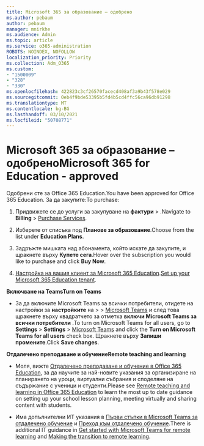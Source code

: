 ```yaml
---
title: Microsoft 365 за образование – одобрено
ms.author: pebaum
author: pebaum
manager: mnirkhe
ms.audience: Admin
ms.topic: article
ms.service: o365-administration
ROBOTS: NOINDEX, NOFOLLOW
localization_priority: Priority
ms.collection: Adm_O365
ms.custom:
- "1500009"
- "328"
- "330"
ms.openlocfilehash: 422823c3cf26570facecd408af3a9b43f578e029
ms.sourcegitcommit: 0eb4f9bde53395b5fd4b5cd4ffc56ca96db91298
ms.translationtype: MT
ms.contentlocale: bg-BG
ms.lasthandoff: 03/10/2021
ms.locfileid: "50708771"
---
```

# <a name="microsoft-365-for-education---approved"></a><span data-ttu-id="f98b7-102">Microsoft 365 за образование – одобрено</span><span class="sxs-lookup"><span data-stu-id="f98b7-102">Microsoft 365 for Education - approved</span></span>

<span data-ttu-id="f98b7-103">Одобрени сте за Office 365 Education.</span><span class="sxs-lookup"><span data-stu-id="f98b7-103">You have been approved for Office 365 Education.</span></span>  <span data-ttu-id="f98b7-104">За да закупите:</span><span class="sxs-lookup"><span data-stu-id="f98b7-104">To purchase:</span></span>

1. <span data-ttu-id="f98b7-105">Придвижете се до услуги за закупуване на **фактури**  >  [](https://portal.office.com/AdminPortal/Home#/catalog).</span><span class="sxs-lookup"><span data-stu-id="f98b7-105">Navigate to **Billing** > [Purchase Services](https://portal.office.com/AdminPortal/Home#/catalog).</span></span>

2. <span data-ttu-id="f98b7-106">Изберете от списъка под **Планове за образование**.</span><span class="sxs-lookup"><span data-stu-id="f98b7-106">Choose from the list under **Education Plans**.</span></span>

3. <span data-ttu-id="f98b7-107">Задръжте мишката над абонамента, който искате да закупите, и щракнете върху **Купете сега**.</span><span class="sxs-lookup"><span data-stu-id="f98b7-107">Hover over the subscription you would like to purchase and click **Buy Now**.</span></span>

4. <span data-ttu-id="f98b7-108">[Настройка на вашия клиент за Microsoft 365 Education](https://docs.microsoft.com/microsoft-365/education/deploy/create-your-office-365-tenant).</span><span class="sxs-lookup"><span data-stu-id="f98b7-108">[Set up your Microsoft 365 Education tenant](https://docs.microsoft.com/microsoft-365/education/deploy/create-your-office-365-tenant).</span></span>

<span data-ttu-id="f98b7-109">**Включване на Teams**</span><span class="sxs-lookup"><span data-stu-id="f98b7-109">**Turn on Teams**</span></span>

- <span data-ttu-id="f98b7-110">За да включите Microsoft Teams за всички потребители, отидете на настройки за **настройките** на  >    >  [Microsoft Teams](https://admin.microsoft.com/Adminportal/Home#/SettingsMultiPivot/:/Settings/L1/SkypeTeams) и след това щракнете върху квадратчето за отметка **включи Microsoft Teams за всички потребители** .</span><span class="sxs-lookup"><span data-stu-id="f98b7-110">To turn on Microsoft Teams for all users, go to **Settings** > **Settings** > [Microsoft Teams](https://admin.microsoft.com/Adminportal/Home#/SettingsMultiPivot/:/Settings/L1/SkypeTeams) and click the **Turn on Microsoft Teams for all users** check box.</span></span> <span data-ttu-id="f98b7-111">Щракнете върху **Запиши промените**.</span><span class="sxs-lookup"><span data-stu-id="f98b7-111">Click **Save changes**.</span></span>

<span data-ttu-id="f98b7-112">**Отдалечено преподаване и обучение**</span><span class="sxs-lookup"><span data-stu-id="f98b7-112">**Remote teaching and learning**</span></span>

- <span data-ttu-id="f98b7-113">Моля, вижте [Отдалечено преподаване и обучение в Office 365 Education](https://support.office.com/article/remote-teaching-and-learning-in-office-365-education-f651ccae-7b65-478b-8366-51bb884025c4), за да научите за най-новите указания за организиране на планирането на уроци, виртуални събрания и споделяне на съдържание с ученици и студенти.</span><span class="sxs-lookup"><span data-stu-id="f98b7-113">Please see [Remote teaching and learning in Office 365 Education](https://support.office.com/article/remote-teaching-and-learning-in-office-365-education-f651ccae-7b65-478b-8366-51bb884025c4) to learn the most up to date guidance on setting up your school lesson planning, meeting virtually and sharing content with students.</span></span>

- <span data-ttu-id="f98b7-114">Има допълнителни ИТ указания в [Първи стъпки в Microsoft Teams за отдалечено обучение](https://docs.microsoft.com/MicrosoftTeams/remote-learning-edu) и [Преход към отдалечено обучение](https://www.microsoft.com/education/remote-learning).</span><span class="sxs-lookup"><span data-stu-id="f98b7-114">There is additional IT guidance in [Get started with Microsoft Teams for remote learning](https://docs.microsoft.com/MicrosoftTeams/remote-learning-edu) and [Making the transition to remote learning](https://www.microsoft.com/education/remote-learning).</span></span>
